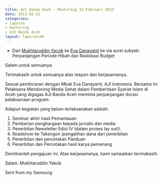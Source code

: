 ```yaml
---
title: AJI Banda Aceh - Mentoring 13 Februari 2013
date: 2013-02-13
categories:
- laporan
- mentoring
- AJI Banda Aceh
layout: laporancmb
---
```


* Dari [Mukhtaruddin Yacob](http://wiki.ciptamedia.org/wiki/Mukhtaruddin_Yacob) ke [Eva Danayanti](http://wiki.ciptamedia.org/wiki/Eva_Danayanti) ke via surel subyek: Perpanjangan Periode Hibah dan Realokasi Budget

Salam untuk semuanya.

Terimakasih untuk semuanya atas respon dan kerjasamanya. 

Sesuai pembicaran dengan Mbak Eva Danayanti, AJI Indonesia. Bersama ini Pelaksana Mendorong Media Sehat dalam Pemberitaan Syariat 
Islam di Aceh yang digagas AJI Banda Aceh meminta perpanjangan durasi pelaksanaan program. 

Adapun kegiatan yang belum terlaksanakan adalah:
1. Seminar akhir hasil Pemantauan 
2. Pemberian penghargaan kepada jurnalis dan media
3. Penerbitan Newsletter Edisi IV (dalam proses lay out)\
4. Roadshow ke Takengon (pengalihan dana dari penerbitan
5. Penerbitan dan percetakan Panduan
6. Penerbitan dan Percetakan hasil karya pemenang

Demikianlah pengajuan ini. Atas kerjasamanya, kami sampaikan terimakasih.

Salam. 
Mukhtaruddin Yakob

Sent from my Samsung
